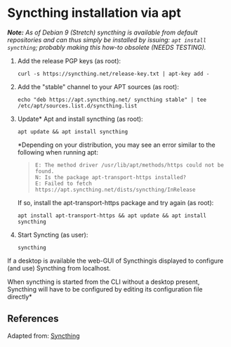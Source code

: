 # Syncthing installation via apt

***Note:** As of Debian 9 (Stretch) syncthing is available from default repositories and can thus simply be installed by issuing: `apt install syncthing`; probably making this how-to obsolete (NEEDS TESTING).*

1. Add the release PGP keys (as root):
    ```shell
    curl -s https://syncthing.net/release-key.txt | apt-key add -
    ```

2. Add the "stable" channel to your APT sources (as root):
    ```shell
    echo "deb https://apt.syncthing.net/ syncthing stable" | tee /etc/apt/sources.list.d/syncthing.list
    ```

3. Update* Apt and install syncthing (as root):
    ```shell
    apt update && apt install syncthing
    ```
    *Depending on your distribution, you may see an error similar to the following when running apt:

    >```
    >E: The method driver /usr/lib/apt/methods/https could not be found.
    >N: Is the package apt-transport-https installed?
    >E: Failed to fetch https://apt.syncthing.net/dists/syncthing/InRelease
    >```

    If so, install the apt-transport-https package and try again (as root):
    ```shell
    apt install apt-transport-https && apt update && apt install syncthing
    ```
    
4. Start Syncting (as user):
    ```shell
    syncthing
    ```
If a desktop is available the web-GUI of Syncthingis displayed to configure (and use) Syncthing from localhost.

When syncthing is started from the CLI without a desktop present, Syncthing will have to be configured by editing its configuration file directly*

## References

Adapted from: [Syncthing][1]


<!-- REFERENCES -->
[1]:https://apt.syncthing.net/
